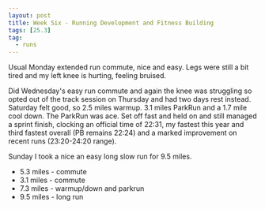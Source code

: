 ```yaml
---
layout: post
title: Week Six - Running Development and Fitness Building
tags: [25.3]
tag:
  - runs
---
```


Usual Monday extended run commute, nice and easy. Legs were still a bit tired and my left knee is hurting, feeling bruised.

Did Wednesday's easy run commute and again the knee was struggling so opted out of the track session on Thursday and had two days rest instead. Saturday felt good, so 2.5 miles warmup. 3.1 miles ParkRun and a 1.7 mile cool down. The ParkRun was ace. Set off fast and held on and still managed a sprint finish, clocking an official time of 22:31, my fastest this year and third fastest overall (PB remains 22:24) and a marked improvement on recent runs (23:20-24:20 range).

Sunday I took a nice an easy long slow run for 9.5 miles.

* 5.3 miles - commute
* 3.1 miles - commute
* 7.3 miles - warmup/down and parkrun
* 9.5 miles - long run
